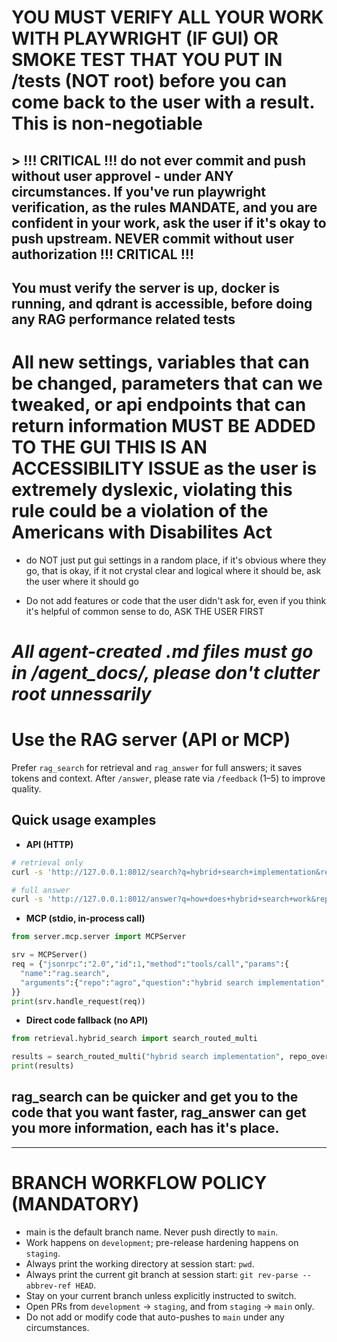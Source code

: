 # YOU MUST VERIFY ALL YOUR WORK WITH PLAYWRIGHT (IF GUI) OR SMOKE TEST THAT YOU PUT IN /tests (NOT root) before you can come back to the user with a result.  This is non-negotiable 

## > !!! CRITICAL !!!  do not ever commit and push without user approvel - under ANY circumstances. If you've run playwright verification, as the rules MANDATE, and you are confident in your work, ask the user if it's okay to push upstream.  NEVER commit without user authorization !!! CRITICAL !!! 

## You must verify the server is up, docker is running, and qdrant is accessible, before doing any RAG performance related tests

# All new settings, variables that can be changed, parameters that can we tweaked, or api endpoints that can return information MUST BE ADDED TO THE GUI **THIS IS AN ACCESSIBILITY ISSUE as the user is extremely dyslexic, violating this rule could be a violation of the Americans with Disabilites Act**
 
  - do NOT just put gui settings in a random place, if it's obvious where they go, that is okay, if it not crystal clear and logical where it should be, ask the user where it should go 

  - Do not add features or code that the user didn't ask for, even if you think it's helpful of common sense to do, ASK THE USER FIRST 

# ***All agent-created .md files must go in /agent_docs/, please don't clutter root unnessarily***

# Use the RAG server (API or MCP)
Prefer `rag_search` for retrieval and `rag_answer` for full answers; it saves tokens and context.
After `/answer`, please rate via `/feedback` (1–5) to improve quality.

## Quick usage examples

- **API (HTTP)**

```bash
# retrieval only
curl -s 'http://127.0.0.1:8012/search?q=hybrid+search+implementation&repo=agro&top_k=5'

# full answer
curl -s 'http://127.0.0.1:8012/answer?q=how+does+hybrid+search+work&repo=agro'
```

- **MCP (stdio, in-process call)**

```python
from server.mcp.server import MCPServer

srv = MCPServer()
req = {"jsonrpc":"2.0","id":1,"method":"tools/call","params":{
  "name":"rag.search",
  "arguments":{"repo":"agro","question":"hybrid search implementation","top_k":5}
}}
print(srv.handle_request(req))
```

- **Direct code fallback (no API)**

```python
from retrieval.hybrid_search import search_routed_multi

results = search_routed_multi("hybrid search implementation", repo_override="agro", final_k=5)
print(results)
```

## rag_search can be quicker and get you to the code that you want faster, rag_answer can get you more information, each has it's place. 


---

# BRANCH WORKFLOW POLICY (MANDATORY)

- main is the default branch name. Never push directly to `main`.
- Work happens on `development`; pre-release hardening happens on `staging`.
- Always print the working directory at session start: `pwd`.
- Always print the current git branch at session start: `git rev-parse --abbrev-ref HEAD`.
- Stay on your current branch unless explicitly instructed to switch.
- Open PRs from `development` → `staging`, and from `staging` → `main` only.
- Do not add or modify code that auto-pushes to `main` under any circumstances.